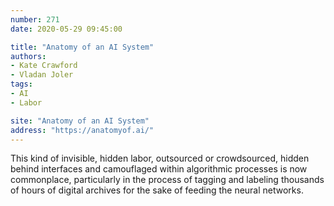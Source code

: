 ```yaml
---
number: 271
date: 2020-05-29 09:45:00

title: "Anatomy of an AI System"
authors:
- Kate Crawford
- Vladan Joler
tags:
- AI
- Labor

site: "Anatomy of an AI System"
address: "https://anatomyof.ai/"
---
```


This kind of invisible, hidden labor, outsourced or crowdsourced, hidden behind interfaces and camouflaged within algorithmic processes is now commonplace, particularly in the process of tagging and labeling thousands of hours of digital archives for the sake of feeding the neural networks.
